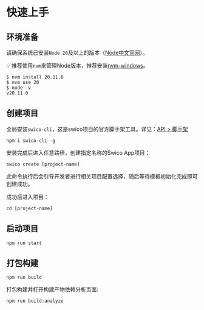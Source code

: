 
# 快速上手

## 环境准备
请确保系统已安装`Node 20`及以上的版本（[Node中文官网]）。

:bulb:  推荐使用`nvm`来管理Node版本，推荐安装[nvm-windows]。

```shell:no-line-numbers
$ nvm install 20.11.0
$ nvm use 20
$ node -v
v20.11.0
```

## 创建项目

全局安装`swico-cli`，这是swico项目的官方脚手架工具。详见：[API > 脚手架]    
```shell:no-line-numbers
npm i swico-cli -g
```

安装完成后进入任意路径，创建指定名称的Swico App项目：
```shell:no-line-numbers
swico create [project-name]
```
此命令执行后会引导开发者进行相关项目配置选择，随后等待模板初始化完成即可创建成功。

成功后进入项目：
```shell:no-line-numbers
cd [project-name]
```

## 启动项目

```shell:no-line-numbers
npm run start
```
## 打包构建

```shell:no-line-numbers
npm run build
```
打包构建并打开构建产物依赖分析页面:
```shell:no-line-numbers
npm run build:analyze
```


[nvm-windows]:https://github.com/coreybutler/nvm-windows
[Node中文官网]:https://www.nodejs.com.cn/
[API > 脚手架]:/cli
